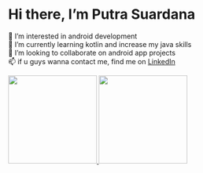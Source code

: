 # Hi there, I’m **Putra Suardana**
👀 I’m interested in android development  
🌱 I’m currently learning kotlin and increase my java skills  
💞️ I’m looking to collaborate on android app projects  
📫 if u guys wanna contact me, find me on [LinkedIn](https://www.linkedin.com/in/putra-suardana-955a0a217/)  

<p align="left">
<a href="https://github.com/putrasuardana6">
  <img height="180em" src="https://github-readme-stats-eight-theta.vercel.app/api?username=putrasuardana6&show_icons=true&theme=algolia&include_all_commits=true&count_public=true"/>
  <img height="180em" src="https://github-readme-stats-eight-theta.vercel.app/api/top-langs/?username=putrasuardana6&layout=compact&langs_count=8&theme=algolia"/>
</a>
</p>
